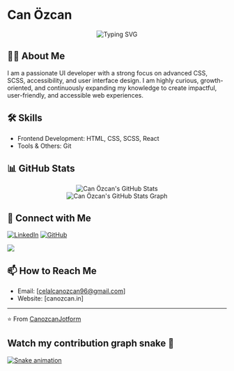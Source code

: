 # Can Özcan

<div align="center">
  <img src="https://readme-typing-svg.herokuapp.com?font=Fira+Code&weight=500&size=40&pause=1000&color=6AD3F7&center=true&vCenter=true&width=435&lines=Hi+👋;I'm+Can+Özcan;Welcome+to+my+profile!" alt="Typing SVG" />
</div>

<div align="center">
  <a href="https://CanozcanJotform.github.io/CanozcanJotform/" target="_blank">
  </a>
</div>

## 👨‍💻 About Me
I am a passionate UI developer with a strong focus on advanced CSS, SCSS, accessibility, and user interface design. I am highly curious, growth-oriented, and continuously expanding my knowledge to create impactful, user-friendly, and accessible web experiences.

## 🛠 Skills
- Frontend Development: HTML, CSS, SCSS, React
- Tools & Others: Git

## 📊 GitHub Stats
<div align="center">
  <img src="https://github-readme-stats.vercel.app/api?username=CanozcanJotform&show_icons=true&theme=radical&count_private=true&include_all_commits=true" alt="Can Özcan's GitHub Stats" />
</div>

<div align="center">
  <img src="https://github-profile-summary-cards.vercel.app/api/cards/profile-details?username=CanozcanJotform&theme=radical" alt="Can Özcan's GitHub Stats Graph"/>
</div>

## 🔗 Connect with Me
[![LinkedIn](https://img.shields.io/badge/LinkedIn-0077B5?style=for-the-badge&logo=linkedin&logoColor=white)](https://www.linkedin.com/in/can-özcan-2021251ab/)
[![GitHub](https://img.shields.io/badge/GitHub-100000?style=for-the-badge&logo=github&logoColor=white)](https://github.com/CanozcanJotform)

<a href="https://github.com/CanozcanJotform/CanozcanJotform">
  <img align="center" src="https://github-readme-stats.vercel.app/api/pin/?username=CanozcanJotform&repo=CanozcanJotform&theme=radical" />
</a>

## 📫 How to Reach Me
- Email: [celalcanozcan96@gmail.com]
- Website: [canozcan.in]

---
⭐️ From [CanozcanJotform](https://github.com/CanozcanJotform)

## Watch my contribution graph snake 🐍

[![Snake animation](https://raw.githubusercontent.com/CanozcanJotform/CanozcanJotform/dist/github-snake.svg)](https://raw.githubusercontent.com/CanozcanJotform/CanozcanJotform/main/dist/github-snake.svg
)



